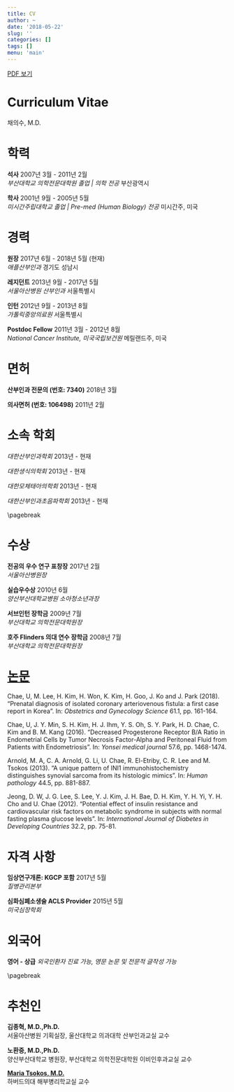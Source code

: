 ```yaml
---
title: CV
author: ~
date: '2018-05-22'
slug: ''
categories: []
tags: []
menu: 'main'
---
```


[PDF 보기](https://suechae.github.io/cv.pdf)


Curriculum Vitae
================
채의수, M.D.

# 학력

**석사** 2007년 3월 - 2011년 2월  
*부산대학교 의학전문대학원 졸업 | 의학 전공* 부산광역시

**학사** 2001년 9월 - 2005년 5월  
*미시간주립대학교 졸업 | Pre-med (Human Biology) 전공* 미시간주, 미국

# 경력

**원장** 2017년 6월 - 2018년 5월 (현재)  
*애플산부인과* 경기도 성남시

**레지던트** 2013년 9월 - 2017년 5월  
*서울아산병원 산부인과* 서울특별시

**인턴** 2012년 9월 - 2013년 8월  
*가톨릭중앙의료원* 서울특별시

**Postdoc Fellow** 2011년 3월 - 2012년 8월  
*National Cancer Institute, 미국국립보건원* 메릴랜드주, 미국

# 면허

**산부인과 전문의 (번호: 7340)** 2018년 3월

**의사면허 (번호: 106498)** 2011년 2월

# 소속 학회

*대한산부인과학회* 2013년 - 현재

*대한생식의학회* 2013년 - 현재

*대한모체태아의학회* 2013년 - 현재

*대한산부인과초음파학회* 2013년 - 현재

\pagebreak

# 수상

**전공의 우수 연구 표창장** 2017년 2월  
*서울아산병원장*

**실습우수상** 2010년 6월  
*양산부산대학교병원 소아청소년과장*

**서브인턴 장학금** 2009년 7월  
*부산대학교 의학전문대학원장*

**호주 Flinders 의대 연수 장학금** 2008년 7월  
*부산대학교 의학전문대학원장*

# [논문](https://scholar.google.co.kr/citations?user=J2bg_TAAAAAJ&hl=en)

Chae, U, M. Lee, H. Kim, H. Won, K. Kim, H. Goo, J. Ko and J. Park
(2018). “Prenatal diagnosis of isolated coronary arteriovenous fistula:
a first case report in Korea”. In: *Obstetrics and Gynecology Science*
61.1, pp. 161-164.

Chae, U, J. Y. Min, S. H. Kim, H. J. Ihm, Y. S. Oh, S. Y. Park, H. D.
Chae, C. Kim and B. M. Kang (2016). “Decreased Progesterone Receptor B/A
Ratio in Endometrial Cells by Tumor Necrosis Factor-Alpha and Peritoneal
Fluid from Patients with Endometriosis”. In: *Yonsei medical journal*
57.6, pp. 1468-1474.

Arnold, M. A, C. A. Arnold, G. Li, U. Chae, R. El-Etriby, C. R. Lee and
M. Tsokos (2013). “A unique pattern of INI1 immunohistochemistry
distinguishes synovial sarcoma from its histologic mimics”. In: *Human
pathology* 44.5, pp. 881-887.

Jeong, D. W, J. G. Lee, S. Lee, Y. J. Kim, J. H. Bae, D. H. Kim, Y. H.
Yi, Y. H. Cho and U. Chae (2012). “Potential effect of insulin
resistance and cardiovascular risk factors on metabolic syndrome in
subjects with normal fasting plasma glucose levels”. In: *International
Journal of Diabetes in Developing Countries* 32.2, pp. 75-81.

# 자격 사항

**임상연구개론: KGCP 포함** 2017년 5월  
*질병관리본부*

**심화심폐소생술 ACLS Provider** 2015년 5월  
*미국심장학회*

# 외국어

**영어 - 상급** *외국인환자 진료 가능, 영문 논문 및 전문적 글작성 가능*

\pagebreak

# 추천인

**김종혁, M.D.,Ph.D.**  
서울아산병원 기획실장, 울산대학교 의과대학 산부인과교실 교수

**노환중, M.D.,Ph.D.**  
양산부산대학교 병원장, 부산대학교 의학전문대학원 이비인후과교실 교수

**[Maria Tsokos,
M.D.](https://connects.catalyst.harvard.edu/Profiles/display/Person/124975)**  
하버드의대 해부병리학교실 교수
